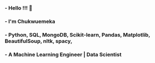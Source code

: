 ### - Hello !!! 👋

### - I'm Chukwuemeka

### - Python, SQL, MongoDB, Scikit-learn, Pandas, Matplotlib, BeautifulSoup, nltk, spacy,

### - A Machine Learning Engineer | Data Scientist

<!--
**EJmpa/EJmpa** is a ✨ _special_ ✨ repository because its `README.md` (this file) appears on your GitHub profile.

Here are some ideas to get you started:

- 🔭 I’m currently working on ...
- 🌱 I’m currently learning Software Engineering @ ALX
- 👯 I’m looking to collaborate on ...
- 🤔 I’m looking for help with ...
- 💬 Ask me about ...
- 📫 How to reach me: ...
- 😄 Pronouns: ...
- ⚡ Fun fact: ...
-->
